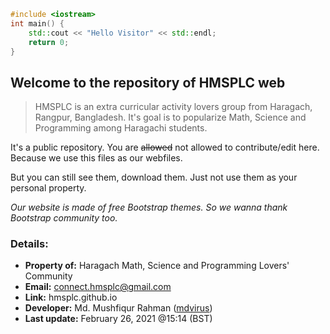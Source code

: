 ```cpp
#include <iostream>
int main() {
    std::cout << "Hello Visitor" << std::endl;
    return 0;
}
```
## Welcome to the repository of HMSPLC web
> HMSPLC is an extra curricular activity lovers group from Haragach, Rangpur, Bangladesh. It's goal is to popularize Math, Science and Programming among Haragachi students.

It's a public repository. You are ~~allowed~~ not allowed to contribute/edit here. Because we use this files as our webfiles.

But you can still see them, download them. Just not use them as your personal property.

_Our website is made of free Bootstrap themes. So we wanna thank Bootstrap community too._

### Details:
- **Property of:** Haragach Math, Science and Programming Lovers' Community
- **Email:** connect.hmsplc@gmail.com
- **Link:** hmsplc.github.io
- **Developer:** Md. Mushfiqur Rahman ([mdvirus](https://mdvirus.github.io))
- **Last update:** February 26, 2021 @15:14 (BST)
